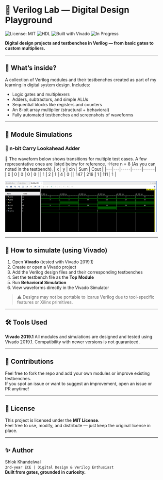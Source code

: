 # 🧠 Verilog Lab — Digital Design Playground

![License: MIT](https://img.shields.io/badge/License-MIT-blue.svg)
![HDL](https://img.shields.io/badge/Language-Verilog-orange)
![Built with Vivado](https://img.shields.io/badge/Built%20with-Vivado-0f5ca8?logo=xilinx&logoColor=white)
![In Progress](https://img.shields.io/badge/Status-In%20Progress-yellow?style=flat-square)


**Digital design projects and testbenches in Verilog — from basic gates to custom multipliers.**

---

## 📂 What’s inside?

A collection of Verilog modules and their testbenches created as part of my learning in digital system design. Includes:

- Logic gates and multiplexers  
- Adders, subtractors, and simple ALUs  
- Sequential blocks like registers and counters  
- An 8-bit array multiplier (structural + behavioral)  
- Fully automated testbenches and screenshots of waveforms

---

## 🔬 Module Simulations

### 🧮 n-bit Carry Lookahead Adder
📌 The waveform below shows transitions for multiple test cases. A few representative ones are listed below for reference.
-Here n = 8 (As you can noted in the testbench).
| x | y | cin | Sum | Cout |
|---|---|-----|-----|------|
| 0 | 0 |  0  |  0  |   0  |
| 1 | 2 |  1  |  4  |   0  |
| 147 | 219 | 1 | 111 | 1 |

![Carry Lookahead Adder Waveform](combinational/adder/CLA/cla_nbits.png)

---

## 🚀 How to simulate (using Vivado)

1. Open **Vivado** (tested with Vivado 2019.1)
2. Create or open a Vivado project
3. Add the Verilog design files and their corresponding testbenches
4. Set the testbench file as the **Top Module**
5. Run **Behavioral Simulation**
6. View waveforms directly in the Vivado Simulator

> ⚠️ Designs may not be portable to Icarus Verilog due to tool-specific features or Xilinx primitives.

---

## 🛠 Tools Used

**Vivado 2019.1**
All modules and simulations are designed and tested using Vivado 2019.1.
Compatibility with newer versions is not guaranteed.

---

## 🙌 Contributions

Feel free to fork the repo and add your own modules or improve existing testbenches.  
If you spot an issue or want to suggest an improvement, open an issue or PR anytime!

---

## 📜 License

This project is licensed under the **MIT License**.  
Feel free to use, modify, and distribute — just keep the original license in place.

---

## ✨ Author

Shlok Khandelwal  
`2nd-year ECE | Digital Design & Verilog Enthusiast`  
**Built from gates, grounded in curiosity.**
